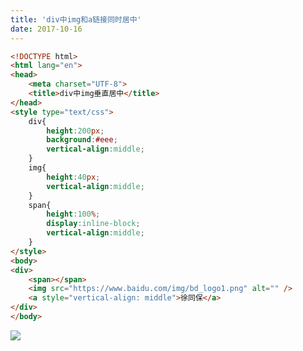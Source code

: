 ```yaml
---
title: 'div中img和a链接同时居中'
date: 2017-10-16
---   
```

```html
<!DOCTYPE html>
<html lang="en">
<head>
    <meta charset="UTF-8">
    <title>div中img垂直居中</title>
</head>
<style type="text/css">
    div{
        height:200px;
        background:#eee;
        vertical-align:middle;
    }
    img{
        height:40px;
        vertical-align:middle;
    }
    span{
        height:100%;
        display:inline-block;
        vertical-align:middle;
    }
</style>
<body>
<div>
    <span></span>
    <img src="https://www.baidu.com/img/bd_logo1.png" alt="" />
    <a style="vertical-align: middle">徐同保</a>
</div>
</body>
```
![](https://img-blog.csdn.net/20171016153057505?watermark/2/text/aHR0cDovL2Jsb2cuY3Nkbi5uZXQveHV0b25nYmFv/font/5a6L5L2T/fontsize/400/fill/I0JBQkFCMA/dissolve/70/gravity/Center)